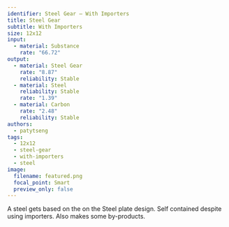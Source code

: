 ```yaml
---
identifier: Steel Gear – With Importers
title: Steel Gear
subtitle: With Importers
size: 12x12
input:
  - material: Substance
    rate: "66.72"
output:
  - material: Steel Gear
    rate: "8.87"
    reliability: Stable
  - material: Steel
    reliability: Stable
    rate: "1.39"
  - material: Carbon
    rate: "2.48"
    reliability: Stable
authors:
  - patytseng
tags:
  - 12x12
  - steel-gear
  - with-importers
  - steel
image:
  filename: featured.png
  focal_point: Smart
  preview_only: false
---
```

A steel gets based on the on the Steel plate design. Self contained despite using importers. Also makes some by-products.